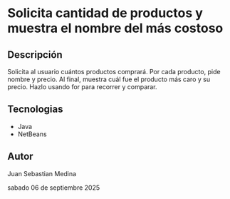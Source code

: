 # Solicita cantidad de productos y muestra el nombre del más costoso

## Descripción

Solicita al usuario cuántos productos comprará. 
Por cada producto, pide nombre y precio.
Al final, muestra cuál fue el producto más caro y su precio. 
Hazlo usando for para recorrer y comparar.

## Tecnologias
- Java
- NetBeans

## Autor

Juan Sebastian Medina

sabado 06 de septiembre 2025
